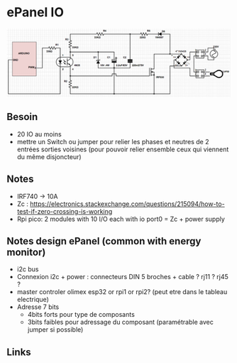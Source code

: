 # ePanel IO

![](mosfet-dimmer.png)

## Besoin
 - 20 IO au moins
 - mettre un Switch ou jumper pour relier les phases et neutres de 2 entrées sorties voisines (pour pouvoir relier ensemble ceux qui viennent du même disjoncteur)

## Notes

 - IRF740 -> 10A
 - Zc : https://electronics.stackexchange.com/questions/215094/how-to-test-if-zero-crossing-is-working
 - Rpi pico: 2 modules with 10 I/O each with io port0 = Zc + power supply

## Notes design ePanel (common with energy monitor)

 - i2c bus
 - Connexion i2c + power : connecteurs DIN 5 broches + cable ? rj11 ? rj45 ?
 - master controler olimex esp32 or rpi1 or rpi2? (peut etre dans le tableau electrique)
 - Adresse 7 bits
   - 4bits forts pour type de composants
   - 3bits faibles pour adressage du composant (paramétrable avec jumper si possible)

## Links
